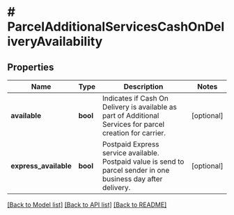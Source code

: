 # # ParcelAdditionalServicesCashOnDeliveryAvailability

## Properties

Name | Type | Description | Notes
------------ | ------------- | ------------- | -------------
**available** | **bool** | Indicates if Cash On Delivery is available as part of Additional Services for parcel creation for carrier. | [optional]
**express_available** | **bool** | Postpaid Express service available. Postpaid value is send to parcel sender in one business day after delivery. | [optional]

[[Back to Model list]](../../README.md#models) [[Back to API list]](../../README.md#endpoints) [[Back to README]](../../README.md)
